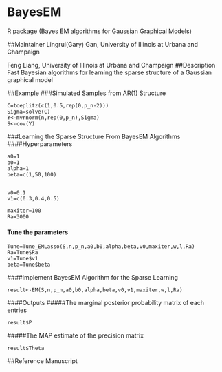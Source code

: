 # BayesEM
R package (Bayes EM algorithms for Gaussian Graphical Models)

##Maintainer
Lingrui(Gary) Gan, University of Illinois at Urbana and Champaign

Feng Liang, University of Illinois at Urbana and Champaign
##Description
Fast Bayesian algorithms for learning the sparse structure of a Gaussian graphical model

##Example
###Simulated Samples from AR(1) Structure
```{r}
C=toeplitz(c(1,0.5,rep(0,p_n-2)))
Sigma=solve(C)
Y<-mvrnorm(n,rep(0,p_n),Sigma)
S<-cov(Y) 
```

###Learning the Sparse Structure From BayesEM Algorithms
####Hyperparameters
```{r}
a0=1
b0=1
alpha=1
beta=c(1,50,100)

  
v0=0.1
v1=c(0.3,0.4,0.5)

maxiter=100
Ra=3000
```
#### Tune the parameters
```{r}
Tune=Tune_EMLasso(S,n,p_n,a0,b0,alpha,beta,v0,maxiter,w,l,Ra)
Ra=Tune$Ra
v1=Tune$v1
beta=Tune$beta
```
####Implement BayesEM Algorithm for the Sparse Learning
```{r}
result<-EM(S,n,p_n,a0,b0,alpha,beta,v0,v1,maxiter,w,l,Ra)
```


####Outputs 
#####The marginal posterior probability matrix of each entries
```{r}
result$P
```
#####The MAP estimate of the precision matrix 
```{r}
result$Theta
```
##Reference
Manuscript  

